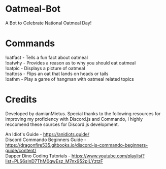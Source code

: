 # Oatmeal-Bot
A Bot to Celebrate National Oatmeal Day!

# Commands
!oatfact - Tells a fun fact about oatmeal<br>
!oatwhy - Provides a reason as to why you should eat oatmeal<br>
!oatpic - Displays a picture of oatmeal<br>
!oattoss - Flips an oat that lands on heads or tails<br>
!oathm - Play a game of hangman with oatmeal related topics


# Credits
Developed by damianMietus. Special thanks to the following resources for improving my proficiency with Discord.js and Commando, I highly reccomend these sources for Discord.js development.

An Idiot's Guide - https://anidiots.guide/<br>
Discord Commando Beginners Guide - https://dragonfire535.gitbooks.io/discord-js-commando-beginners-guide/content/<br>
Dapper Dino Coding Tutorials - https://www.youtube.com/playlist?list=PLS6sInD7ThM0qwEsz_M7nx952pILYztzF
